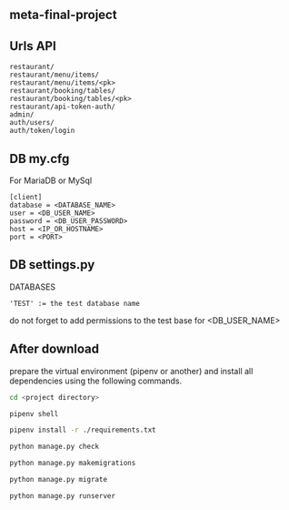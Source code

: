 ## meta-final-project

## Urls API

```
restaurant/
restaurant/menu/items/
restaurant/menu/items/<pk>
restaurant/booking/tables/
restaurant/booking/tables/<pk>
restaurant/api-token-auth/
admin/
auth/users/
auth/token/login
```

## DB my.cfg
For MariaDB or MySql
```
[client]
database = <DATABASE_NAME>
user = <DB_USER_NAME>
password = <DB_USER_PASSWORD>
host = <IP_OR_HOSTNAME>
port = <PORT>
```

## DB settings.py 
  DATABASES 

    'TEST' := the test database name

  do not forget to add permissions to the test base for <DB_USER_NAME>


## After download
prepare the virtual environment (pipenv or another) and install all dependencies using the following commands.

```bash
cd <project directory>

pipenv shell

pipenv install -r ./requirements.txt

python manage.py check

python manage.py makemigrations

python manage.py migrate

python manage.py runserver
```

